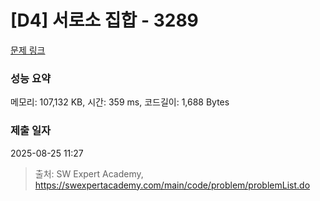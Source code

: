 # [D4] 서로소 집합 - 3289 

[문제 링크](https://swexpertacademy.com/main/code/problem/problemDetail.do?contestProbId=AWBJKA6qr2oDFAWr) 

### 성능 요약

메모리: 107,132 KB, 시간: 359 ms, 코드길이: 1,688 Bytes

### 제출 일자

2025-08-25 11:27



> 출처: SW Expert Academy, https://swexpertacademy.com/main/code/problem/problemList.do